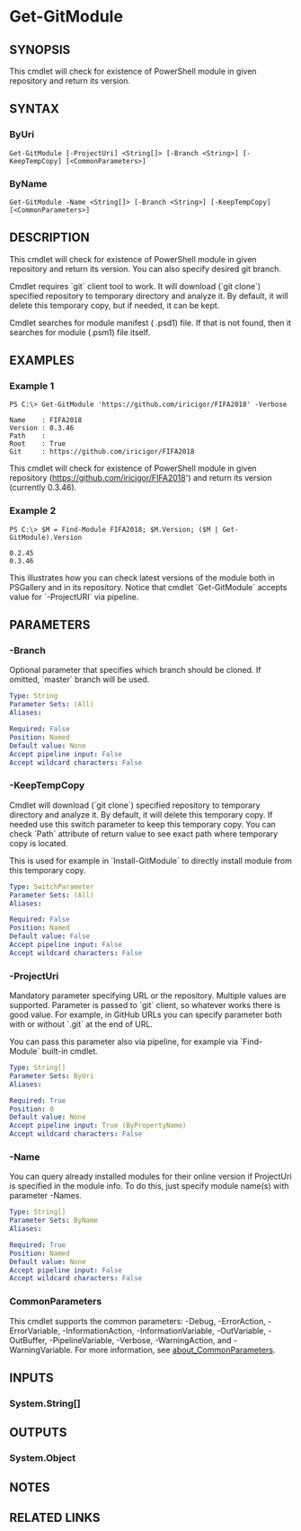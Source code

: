 ﻿---
external help file: InstallModuleFromGit-help.xml
Module Name: InstallModuleFromGit
online version:
schema: 2.0.0
---

# Get-GitModule

## SYNOPSIS
This cmdlet will check for existence of PowerShell module in given repository and return its version.

## SYNTAX

### ByUri
```
Get-GitModule [-ProjectUri] <String[]> [-Branch <String>] [-KeepTempCopy] [<CommonParameters>]
```

### ByName
```
Get-GitModule -Name <String[]> [-Branch <String>] [-KeepTempCopy] [<CommonParameters>]
```

## DESCRIPTION
This cmdlet will check for existence of PowerShell module in given repository and return its version.
You can also specify desired git branch.

Cmdlet requires \`git\` client tool to work.
It will download (\`git clone\`) specified repository to temporary directory and analyze it.
By default, it will delete this temporary copy, but if needed, it can be kept.

Cmdlet searches for module manifest ( .psd1) file. If that is not found, then it searches for module (.psm1) file itself.

## EXAMPLES

### Example 1
```
PS C:\> Get-GitModule 'https://github.com/iricigor/FIFA2018' -Verbose

Name    : FIFA2018
Version : 0.3.46
Path    :
Root    : True
Git     : https://github.com/iricigor/FIFA2018
```

This cmdlet will check for existence of PowerShell module in given repository (https://github.com/iricigor/FIFA2018') and return its version (currently 0.3.46).

### Example 2
```
PS C:\> $M = Find-Module FIFA2018; $M.Version; ($M | Get-GitModule).Version

0.2.45
0.3.46
```

This illustrates how you can check latest versions of the module both in PSGallery and in its repository.
Notice that cmdlet \`Get-GitModule\` accepts value for \`-ProjectURI\` via pipeline.

## PARAMETERS

### -Branch
Optional parameter that specifies which branch should be cloned.
If omitted, \`master\` branch will be used.

```yaml
Type: String
Parameter Sets: (All)
Aliases:

Required: False
Position: Named
Default value: None
Accept pipeline input: False
Accept wildcard characters: False
```

### -KeepTempCopy
Cmdlet will download (\`git clone\`) specified repository to temporary directory and analyze it.
By default, it will delete this temporary copy.
If needed use this switch parameter to keep this temporary copy.
You can check \`Path\` attribute of return value to see exact path where temporary copy is located.

This is used for example in \`Install-GitModule\` to directly install module from this temporary copy.

```yaml
Type: SwitchParameter
Parameter Sets: (All)
Aliases:

Required: False
Position: Named
Default value: False
Accept pipeline input: False
Accept wildcard characters: False
```

### -ProjectUri
Mandatory parameter specifying URL or the repository.
Multiple values are supported.
Parameter is passed to \`git\` client, so whatever works there is good value.
For example, in GitHub URLs you can specify parameter both with or without \`.git\` at the end of URL.

You can pass this parameter also via pipeline, for example via \`Find-Module\` built-in cmdlet.

```yaml
Type: String[]
Parameter Sets: ByUri
Aliases:

Required: True
Position: 0
Default value: None
Accept pipeline input: True (ByPropertyName)
Accept wildcard characters: False
```

### -Name
You can query already installed modules for their online version if ProjectUri is specified in the module info.
To do this, just specify module name(s) with parameter -Names.

```yaml
Type: String[]
Parameter Sets: ByName
Aliases:

Required: True
Position: Named
Default value: None
Accept pipeline input: False
Accept wildcard characters: False
```

### CommonParameters
This cmdlet supports the common parameters: -Debug, -ErrorAction, -ErrorVariable, -InformationAction, -InformationVariable, -OutVariable, -OutBuffer, -PipelineVariable, -Verbose, -WarningAction, and -WarningVariable. For more information, see [about_CommonParameters](http://go.microsoft.com/fwlink/?LinkID=113216).

## INPUTS

### System.String[]
## OUTPUTS

### System.Object
## NOTES

## RELATED LINKS
